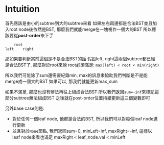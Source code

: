 # Intuition

首先應該是由小的subtree到大的subtree來看
如果左右兩邊都是合法BST並且加入root node後依然是BST, 那麼我們就能merge在一塊視作一個大的BST
所以應該要從**post-order**來下手

```
    root
left    right
```

那如果要判斷當前這個是不是合法BST的話
假設left, right這兩個subtree都已經是合法BST了, 那麼對於root來說
root必須滿足: `max(left) < root < min(right)`

所以我們可能除了sum還需要紀錄min, max的訊息來協助我們判斷是不是能merge成一個大的BST
如果可以, 那我們就能更新max_sum

如果不滿足, 那麼也沒有辦法再往上組成合法BST
所以我們返回`sum=-inf`來標記這部分subtree無法組成BST
之後就在post-order位置持續更新這三個變數即可

另外base case則是:
- 對於任何一個leaf node, 他都是合法的BST, 所以我們可以對每個leaf node進行更新
- 並且對於`None`節點, 我們返回sum=0, minLeft=inf, maxRight=-inf, 這樣以leaf node來看也滿足 maxRight < leaf_node.val < minLeft